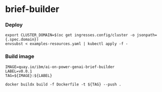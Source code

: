 # brief-builder

### Deploy
```
export CLUSTER_DOMAIN=$(oc get ingresses.config/cluster -o jsonpath={.spec.domain})
envsubst < examples-resources.yaml | kubectl apply -f -
```

### Build image
```
IMAGE=quay.io/ibm/ai-on-power-genai-brief-builder
LABEL=v0.0.1
TAG=${IMAGE}:${LABEL}

docker buildx build -f Dockerfile -t ${TAG} --push . 
```
